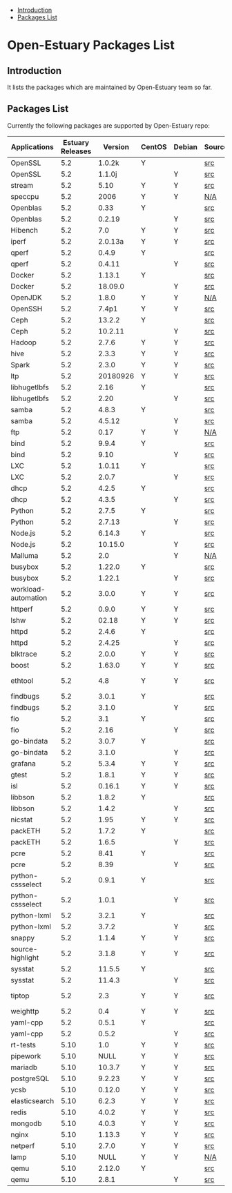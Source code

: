 * [Introduction](#1)
* [Packages List](#2)

# Open-Estuary Packages List
## <a name="1">Introduction</a>  
It lists the packages which are maintained by Open-Estuary team so far.

## <a name="2">Packages List</a> 
Currently the following packages are supported by Open-Estuary repo:

|	Applications	|	Estuary Releases	|	Version	|	CentOS	|	Debian	|	Source	|	Scripts	|	Binary	|
|--|--|--|--|--|--|--|--|
|OpenSSL|5.2|1.0.2k|Y||[src](https://github.com/openssl/openssl)|[script](https://github.com/open-estuary/estuary-app/blob/master/app_install_scripts/openssl.sh)|[N/A]( )|
|OpenSSL|5.2|1.1.0j||Y|[src](https://github.com/openssl/openssl)|[script](https://github.com/open-estuary/estuary-app/blob/master/app_install_scripts/openssl.sh)|[N/A]( )|
|stream|5.2|5.10|Y|Y|[src](http://www.cs.virginia.edu/stream/FTP/Code/)|[script](https://github.com/open-estuary/estuary-app/blob/master/app_install_scripts/stream.sh)|[N/A]( )|
|speccpu|5.2|2006|Y|Y|[N/A]( )|[N/A]( )|[N/A]( )|
|Openblas|5.2|0.33|Y||[src](https://github.com/xianyi/OpenBLAS)|[script](https://github.com/open-estuary/estuary-app/blob/master/app_install_scripts/openblas.sh)|[N/A]( )|
|Openblas|5.2|0.2.19||Y|[src](https://github.com/xianyi/OpenBLAS)|[script](https://github.com/open-estuary/estuary-app/blob/master/app_install_scripts/openblas.sh)|[N/A]( )|
|Hibench|5.2|7.0|Y|Y|[src](https://github.com/Intel-bigdata/HiBench)|[script](https://github.com/open-estuary/estuary-app/blob/master/app_install_scripts/hibench.sh)|[N/A]( )|
|iperf|5.2|2.0.13a|Y|Y|[src](https://sourceforge.net/projects/iperf2/)|[script](https://github.com/open-estuary/estuary-app/blob/master/app_install_scripts/iperf.sh)|[rpm](http://203.160.91.226:18083/repodata/releases/5.0/centos/aarch64/iperf-2.0.13a-1.el7.centos.a.aarch64.rpm)|
|qperf|5.2|0.4.9|Y||[src](https://github.com/linux-rdma/qperf)|[script](https://github.com/open-estuary/estuary-app/blob/master/app_install_scripts/qperf.sh)|[N/A]( )|
|qperf|5.2|0.4.11||Y|[src](https://github.com/linux-rdma/qperf)|[script](https://github.com/open-estuary/estuary-app/blob/master/app_install_scripts/qperf.sh)|[N/A]( )|
|Docker|5.2|1.13.1|Y||[src](https://github.com/docker/docker-ce)|[script](https://github.com/open-estuary/estuary-app/blob/master/app_install_scripts/docker.sh)|[N/A]( )|
|Docker|5.2|18.09.0||Y|[src](https://github.com/docker/docker-ce)|[script](https://github.com/open-estuary/estuary-app/blob/master/app_install_scripts/docker.sh)|[N/A]( )|
|OpenJDK|5.2|1.8.0|Y|Y|[N/A]( )|[script](https://github.com/open-estuary/estuary-app/blob/master/app_install_scripts/openjdk.sh)|[N/A]( )|
|OpenSSH|5.2|7.4p1|Y|Y|[src](https://github.com/openssh/openssh-portable)|[script](https://github.com/open-estuary/estuary-app/blob/master/app_install_scripts/openssh.sh)|[N/A]( )|
|Ceph|5.2|13.2.2|Y||[src](https://github.com/ceph/ceph)|[script](https://github.com/open-estuary/estuary-app/blob/master/app_install_scripts/ceph.sh)|[N/A]( )|
|Ceph|5.2|10.2.11||Y|[src](https://github.com/ceph/ceph)|[script](https://github.com/open-estuary/estuary-app/blob/master/app_install_scripts/ceph.sh)|[N/A]( )|
|Hadoop|5.2|2.7.6|Y|Y|[src](http://mirror.bit.edu.cn/apache/hadoop/common/)|[script](https://github.com/open-estuary/estuary-app/blob/master/app_install_scripts/hadoop.sh)|[N/A]( )|
|hive|5.2|2.3.3|Y|Y|[src](http://mirror.bit.edu.cn/apache/hive/)|[script](https://github.com/open-estuary/estuary-app/blob/master/app_install_scripts/hive.sh)|[N/A]( )|
|Spark|5.2|2.3.0|Y|Y|[src](http://mirror.bit.edu.cn/apache/spark/)|[script](https://github.com/open-estuary/estuary-app/blob/master/app_install_scripts/spark.sh)|[N/A]( )|
|ltp|5.2|20180926|Y|Y|[src](https://github.com/linux-test-project/ltp)|[script](https://github.com/open-estuary/estuary-app/blob/master/app_install_scripts/ltp.sh)|[rpm](http://203.160.91.226:18083/repodata/releases/5.0/centos/aarch64/ltp-full-20180926-1.el7.aarch64.rpm)|
|libhugetlbfs|5.2|2.16|Y||[src](https://github.com/libhugetlbfs/libhugetlbfs)|[script](https://github.com/open-estuary/estuary-app/blob/master/app_install_scripts/libhugetlbfs.sh)|[N/A]( )|
|libhugetlbfs|5.2|2.20||Y|[src](https://github.com/libhugetlbfs/libhugetlbfs)|[script](https://github.com/open-estuary/estuary-app/blob/master/app_install_scripts/libhugetlbfs.sh)|[N/A]( )|
|samba|5.2|4.8.3|Y||[src](https://github.com/samba-team/samba)|[script](https://github.com/open-estuary/estuary-app/blob/master/app_install_scripts/samba.sh)|[N/A]( )|
|samba|5.2|4.5.12||Y|[src](https://github.com/samba-team/samba)|[script](https://github.com/open-estuary/estuary-app/blob/master/app_install_scripts/samba.sh)|[N/A]( )|
|ftp|5.2|0.17|Y|Y|[N/A](https://github.com/open-estuary/estuary-app/blob/master/app_install_scripts/ftp.sh)|[script]( )|[N/A]( )|
|bind|5.2|9.9.4|Y||[src](https://github.com/isc-projects/bind9)|[script](https://github.com/open-estuary/estuary-app/blob/master/app_install_scripts/bind.sh)|[N/A]( )|
|bind|5.2|9.10||Y|[src](https://github.com/isc-projects/bind9)|[script](https://github.com/open-estuary/estuary-app/blob/master/app_install_scripts/bind.sh)|[N/A]( )|
|LXC|5.2|1.0.11|Y||[src](https://github.com/lxc/lxc)|[script](https://github.com/open-estuary/estuary-app/blob/master/app_install_scripts/lxc.sh)|[N/A]( )|
|LXC|5.2|2.0.7||Y|[src](https://github.com/lxc/lxc)|[script](https://github.com/open-estuary/estuary-app/blob/master/app_install_scripts/lxc.sh)|[N/A]( )|
|dhcp|5.2|4.2.5|Y||[src](https://github.com/freebsd/freebsd/tree/master/sbin/dhclient)|[script](https://github.com/open-estuary/estuary-app/blob/master/app_install_scripts/dhcp.sh)|[N/A]( )|
|dhcp|5.2|4.3.5||Y|[src](https://github.com/freebsd/freebsd/tree/master/sbin/dhclient)|[script](https://github.com/open-estuary/estuary-app/blob/master/app_install_scripts/dhcp.sh)|[N/A]( )|
|Python|5.2|2.7.5|Y||[src](https://github.com/python/cpython)|[script](https://github.com/open-estuary/estuary-app/blob/master/app_install_scripts/python.sh)|[N/A]( )|
|Python|5.2|2.7.13||Y|[src](https://github.com/python/cpython)|[script](https://github.com/open-estuary/estuary-app/blob/master/app_install_scripts/python.sh)|[N/A]( )|
|Node.js|5.2|6.14.3|Y||[src](https://github.com/nodejs/node)|[script](https://github.com/open-estuary/estuary-app/blob/master/app_install_scripts/nodejs.sh)|[N/A]( )|
|Node.js|5.2|10.15.0||Y|[src](https://github.com/nodejs/node)|[script](https://github.com/open-estuary/estuary-app/blob/master/app_install_scripts/nodejs.sh)|[N/A]( )|
|Malluma|5.2|2.0||Y|[N/A]( )|[N/A]( )|[rpm](http://203.160.91.226:18083/repodata/releases/5.2/centos/aarch64/Malluma-2.0-1.aarch64.rpm)|
|busybox|5.2|1.22.0|Y||[src](https://busybox.net/downloads/)|[script](https://github.com/open-estuary/estuary-app/blob/master/app_install_scripts/busybox.sh)|[N/A]( )|
|busybox|5.2|1.22.1||Y|[src](https://busybox.net/downloads/)|[script](https://github.com/open-estuary/estuary-app/blob/master/app_install_scripts/busybox.sh)|[N/A]( )|
|workload-automation|5.2|3.0.0|Y|Y|[src](https://github.com/ARM-software/workload-automation)|[script](https://github.com/open-estuary/estuary-app/blob/master/app_install_scripts/workload-automation.sh)|[N/A]( )|
|httperf|5.2|0.9.0|Y|Y|[src](https://github.com/httperf/httperf)|[script](https://github.com/open-estuary/estuary-app/blob/master/app_install_scripts/httperf.sh)|[N/A]( )|
|lshw|5.2|02.18|Y|Y|[src](https://github.com/lyonel/lshw)|[script](https://github.com/open-estuary/estuary-app/blob/master/app_install_scripts/lshw.sh)|[N/A]( )|
|httpd|5.2|2.4.6|Y||[src](https://github.com/apache/httpd)|[script](https://github.com/open-estuary/estuary-app/blob/master/app_install_scripts/httpd.sh)|[N/A]( )|
|httpd|5.2|2.4.25||Y|[src](https://github.com/apache/httpd)|[script](https://github.com/open-estuary/estuary-app/blob/master/app_install_scripts/httpd.sh)|[N/A]( )|
|blktrace|5.2|2.0.0|Y|Y|[src](https://github.com/sdsc/blktrace)|[script](https://github.com/open-estuary/estuary-app/blob/master/app_install_scripts/blktrace.sh)|[N/A]( )|
|boost|5.2|1.63.0|Y|Y|[src](http://downloads.sourceforge.net/project/boost/)|[script](https://github.com/open-estuary/estuary-app/blob/master/app_install_scripts/boost.sh)|[N/A]( )|
|ethtool|5.2|4.8|Y|Y|[src](https://github.com/Distrotech/ethtool)|[script](https://github.com/open-estuary/estuary-app/blob/master/app_install_scripts/ethtool.sh)|[rpm](http://203.160.91.226:18083/repodata/releases/5.0/centos/aarch64/ethtool-4.8-0.aarch64.rpm) [deb](http://203.160.91.226:18083/repodata/releases/5.0/debian/pool/main/ethtool_4.8-1_arm64.deb)|
|findbugs|5.2|3.0.1|Y||[src](https://github.com/findbugsproject/findbugs)|[script](https://github.com/open-estuary/estuary-app/blob/master/app_install_scripts/findbugs.sh)|[N/A]( )|
|findbugs|5.2|3.1.0||Y|[src](https://github.com/findbugsproject/findbugs)|[script](https://github.com/open-estuary/estuary-app/blob/master/app_install_scripts/findbugs.sh)|[N/A]( )|
|fio|5.2|3.1|Y||[src](https://github.com/axboe/fio)|[script](https://github.com/open-estuary/estuary-app/blob/master/app_install_scripts/fio.sh)|[N/A]( )|
|fio|5.2|2.16||Y|[src](https://github.com/axboe/fio)|[script](https://github.com/open-estuary/estuary-app/blob/master/app_install_scripts/fio.sh)|[N/A]( )|
|go-bindata|5.2|3.0.7|Y||[src](https://github.com/go-bindata/go-bindata)|[script](https://github.com/open-estuary/estuary-app/blob/master/app_install_scripts/go-bindata.sh)|[N/A]( )|
|go-bindata|5.2|3.1.0||Y|[src](https://github.com/go-bindata/go-bindata)|[script](https://github.com/open-estuary/estuary-app/blob/master/app_install_scripts/go-bindata.sh)|[N/A]( )|
|grafana|5.2|5.3.4|Y|Y|[src](https://github.com/grafana/grafana)|[script](https://github.com/open-estuary/estuary-app/blob/master/app_install_scripts/grafana.sh)|[N/A]( )|
|gtest|5.2|1.8.1|Y|Y|[src](https://github.com/google/googletest)|[script](https://github.com/open-estuary/estuary-app/blob/master/app_install_scripts/gtest.sh)|[N/A]( )|
|isl|5.2|0.16.1|Y|Y|[src](http://isl.gforge.inria.fr)|[script](https://github.com/open-estuary/estuary-app/blob/master/app_install_scripts/isl.sh)|[rpm](http://203.160.91.226:18083/repodata/releases/5.0/centos/aarch64/iperf-2.0.13a-1.el7.centos.a.aarch64.rpm)|
|libbson|5.2|1.8.2|Y||[src](https://github.com/mongodb/libbson)|[script](https://github.com/open-estuary/estuary-app/blob/master/app_install_scripts/libbson.sh)|[rpm](http://203.160.91.226:18083/repodata/releases/5.0/centos/aarch64/libbson-1.8.2-1.el7.centos.aarch64.rpm)|
|libbson|5.2|1.4.2||Y|[src](https://github.com/mongodb/libbson)|[script](https://github.com/open-estuary/estuary-app/blob/master/app_install_scripts/libbson.sh)|[N/A]( )|
|nicstat|5.2|1.95|Y|Y|[src](https://sourceforge.net/projects/nicstat/files/)|[script](https://github.com/open-estuary/estuary-app/blob/master/app_install_scripts/nicstat.sh)|[rpm](http://203.160.91.226:18083/repodata/releases/5.0/centos/aarch64/nicstat-1.95-0.aarch64.rpm)|
|packETH|5.2|1.7.2|Y||[src](http://packeth.sourceforge.net/packeth/Home.html)|[script](https://github.com/open-estuary/estuary-app/blob/master/app_install_scripts/packeth.sh)|[N/A]( )|
|packETH|5.2|1.6.5||Y|[src](http://packeth.sourceforge.net/packeth/Home.html)|[script](https://github.com/open-estuary/estuary-app/blob/master/app_install_scripts/packeth.sh)|[N/A]( )|
|pcre|5.2|8.41|Y||[src](https://github.com/svn2github/pcre)|[script](https://github.com/open-estuary/estuary-app/blob/master/app_install_scripts/pcre.sh)|[rpm](http://203.160.91.226:18083/repodata/releases/5.0/centos/aarch64/nicstat-1.95-0.aarch64.rpm)|
|pcre|5.2|8.39||Y|[src](https://github.com/svn2github/pcre)|[script](https://github.com/open-estuary/estuary-app/blob/master/app_install_scripts/pcre.sh)|[N/A]( )|
|python-cssselect|5.2|0.9.1|Y||[src](https://github.com/scrapy/cssselect)|[script](https://github.com/open-estuary/estuary-app/blob/master/app_install_scripts/python-cssselect.sh)|[N/A]( )|
|python-cssselect|5.2|1.0.1||Y|[src](https://github.com/scrapy/cssselect)|[script](https://github.com/open-estuary/estuary-app/blob/master/app_install_scripts/python-cssselect.sh)|[N/A]( )|
|python-lxml|5.2|3.2.1|Y||[src](https://github.com/lxml/lxml)|[script](https://github.com/open-estuary/estuary-app/blob/master/app_install_scripts/python-lxml.sh)|[N/A]( )|
|python-lxml|5.2|3.7.2||Y|[src](https://github.com/lxml/lxml)|[script](https://github.com/open-estuary/estuary-app/blob/master/app_install_scripts/python-lxml.sh)|[N/A]( )|
|snappy|5.2|1.1.4|Y|Y|[src](https://github.com/google/snappy)|[script](https://github.com/open-estuary/estuary-app/blob/master/app_install_scripts/snappy.sh)|[rpm](http://203.160.91.226:18083/repodata/releases/5.0/centos/aarch64/snappy-1.1.4-3.el7.centos.aarch64.rpm)|
|source-highlight|5.2|3.1.8|Y|Y|[src](https://mirrors.ustc.edu.cn/gnu/src-highlite/)|[script](https://github.com/open-estuary/estuary-app/blob/master/app_install_scripts/source-highlight.sh)|[rpm](http://203.160.91.226:18083/repodata/releases/5.0/centos/aarch64/source-highlight-3.1.8-10.el7.centos.aarch64.rpm)|
|sysstat|5.2|11.5.5|Y||[src](https://github.com/sysstat/sysstat)|[script](https://github.com/open-estuary/estuary-app/blob/master/app_install_scripts/sysstat.sh)|[rpm](http://203.160.91.226:18083/repodata/releases/5.0/centos/aarch64/sysstat-11.5.5-1.el7.centos.aarch64.rpm)|
|sysstat|5.2|11.4.3||Y|[src](https://github.com/sysstat/sysstat)|[script](https://github.com/open-estuary/estuary-app/blob/master/app_install_scripts/sysstat.sh)|[N/A]( )|
|tiptop|5.2|2.3|Y|Y|[src](https://github.com/gilbitron/TipTop)|[script](https://github.com/open-estuary/estuary-app/blob/master/app_install_scripts/tiptop.sh)|[rpm](http://203.160.91.226:18083/repodata/releases/5.0/centos/aarch64/tiptop-2.3-3.el7.centos.aarch64.rpm) [deb](http://203.160.91.226:18083/repodata/releases/5.0/debian/pool/main/tiptop_2.3-2_arm64.deb)|
|weighttp|5.2|0.4|Y|Y|[src](https://github.com/lighttpd/weighttp/)|[script](https://github.com/open-estuary/estuary-app/blob/master/app_install_scripts/weighttp.sh)|[rpm](http://203.160.91.226:18083/repodata/releases/5.0/centos/aarch64/weighttp-0.4-8.el7.centos.aarch64.rpm)|
|yaml-cpp|5.2|0.5.1|Y||[src](https://github.com/jbeder/yaml-cpp)|[script](https://github.com/open-estuary/estuary-app/blob/master/app_install_scripts/yaml-cpp.sh)|[N/A]( )|
|yaml-cpp|5.2|0.5.2||Y|[src](https://github.com/jbeder/yaml-cpp)|[script](https://github.com/open-estuary/estuary-app/blob/master/app_install_scripts/yaml-cpp.sh)|[N/A]( )|
|rt-tests|5.10|1.0|Y|Y|[src](https://git.kernel.org/pub/scm/utils/rt-tests/rt-tests.git/)|[script](https://github.com/open-estuary/estuary-app/blob/master/app_install_scripts/rt-tests.sh)|[N/A]( )|
|pipework|5.10|NULL|Y|Y|[src](https://github.com/jpetazzo/pipework)|[script](https://github.com/open-estuary/estuary-app/blob/master/app_install_scripts/pipework.sh)|[N/A]( )|
|mariadb|5.10|10.3.7|Y|Y|[src](https://downloads.mariadb.org/)|[script](https://github.com/open-estuary/estuary-app/blob/master/app_install_scripts/mariadb.sh)|[N/A]( )|
|postgreSQL|5.10|9.2.23|Y|Y|[src](https://ftp.postgresql.org/pub/source/)|[script](https://github.com/open-estuary/estuary-app/blob/master/app_install_scripts/postgreSQL.sh)|[N/A]( )|
|ycsb|5.10|0.12.0|Y|Y|[src](https://github.com/brianfrankcooper/YCSB)|[script](https://github.com/open-estuary/estuary-app/blob/master/app_install_scripts/ycsb.sh)|[N/A]( )|
|elasticsearch|5.10|6.2.3|Y|Y|[src](https://www.elastic.co/cn/downloads/elasticsearch)|[script](https://github.com/open-estuary/estuary-app/blob/master/app_install_scripts/elasticsearch.sh)|[N/A]( )|
|redis|5.10|4.0.2|Y|Y|[src](https://github.com/antirez/redis)|[script](https://github.com/open-estuary/estuary-app/blob/master/app_install_scripts/redis.sh)|[N/A]( )|
|mongodb|5.10|4.0.3|Y|Y|[src](http://github.com/mongodb/mongo)|[script](https://github.com/open-estuary/estuary-app/blob/master/app_install_scripts/mongodb.sh)|[N/A]( )|
|nginx|5.10|1.13.3|Y|Y|[src](http://nginx.org/download)|[script](https://github.com/open-estuary/estuary-app/blob/master/app_install_scripts/nginx.sh)|[rpm](http://203.160.91.226:18083/repodata/releases/5.0/centos/aarch64/nginx-1.13.3-1.el7.centos.ngx.aarch64.rpm)|
|netperf|5.10|2.7.0|Y|Y|[src](https://github.com/HewlettPackard/netperf)|[script](https://github.com/open-estuary/estuary-app/blob/master/app_install_scripts/netperf.sh)|[rpm](http://203.160.91.226:18083/repodata/releases/5.0/centos/aarch64/netperf-2.7.0-8.1.aarch64.rpm)|
|lamp|5.10|NULL|Y|Y|[N/A]( )|[script](https://github.com/open-estuary/estuary-app/blob/master/app_install_scripts/lamp.sh)|[N/A]( )|
|qemu|5.10|2.12.0|Y||[src](https://github.com/qemu/QEMU)|[script](https://github.com/open-estuary/estuary-app/blob/master/app_install_scripts/qemu.sh)|[N/A]( )|
|qemu|5.10|2.8.1||Y|[src](https://github.com/qemu/QEMU)|[script](https://github.com/open-estuary/estuary-app/blob/master/app_install_scripts/qemu.sh)|[N/A]( )|